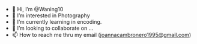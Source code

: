 - 👋 Hi, I’m @Waning10
- 👀 I’m interested in Photography
- 🌱 I’m currently learning in encoding.
- 💞️ I’m looking to collaborate on ...
- 📫 How to reach me thru my email (joannacambronero1995@gmail.com)

<!---
Waning10/Waning10 is a ✨ special ✨ repository because its `README.md` (this file) appears on your GitHub profile.
You can click the Preview link to take a look at your changes.
--->
